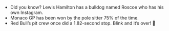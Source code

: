 - Did you know? Lewis Hamilton has a bulldog named Roscoe who has his own Instagram.
- Monaco GP has been won by the pole sitter 75% of the time.
- Red Bull’s pit crew once did a 1.82-second stop. Blink and it’s over! 👀
